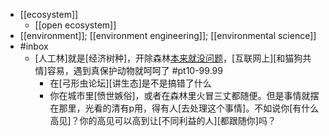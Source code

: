 - [[ecosystem]]
    - [[open ecosystem]]
- [[environment]]; [[environment engineering]]; [[environmental science]]
- #inbox
    - [人工林]就是[经济树种]，开除森林[本来就没问题](https://bbs.saraba1st.com/2b/thread-2007998-5-1.html)，[互联网上][和猫狗共情]容易，遇到真保护动物就呵呵了 #pt10-99.99
        - 在[弓形虫论坛][讲生态]是不是搞错了什么
        - 你在城市里[愤世嫉俗]，或者在森林里火冒三丈都随便。但是事情就摆在那里，光看的清有p用，得有人[去处理这个事情]。不如说你[有什么高见]？你的高见可以高到让[不同利益的人][都跟随你]吗？
